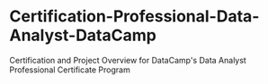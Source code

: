 # Certification-Professional-Data-Analyst-DataCamp
Certification and Project Overview for DataCamp's Data Analyst Professional Certificate Program
